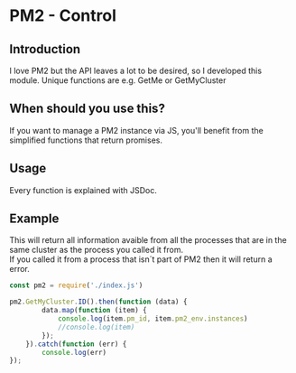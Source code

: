 # PM2 - Control
## Introduction
I love PM2 but the API leaves a lot to be desired, so I developed this module.
Unique functions are e.g. GetMe or GetMyCluster

## When should you use this?
If you want to manage a PM2 instance via JS, you'll benefit from the simplified functions that return promises.

## Usage
Every function is explained with JSDoc.  

## Example
This will return all information avaible from all the processes that are in the same cluster as the process you called it from.  
If you called it from a process that isn´t part of PM2 then it will return a error. 
```js
const pm2 = require('./index.js')

pm2.GetMyCluster.ID().then(function (data) {
        data.map(function (item) {
            console.log(item.pm_id, item.pm2_env.instances)
            //console.log(item)
        });
    }).catch(function (err) {
        console.log(err)
});
```
